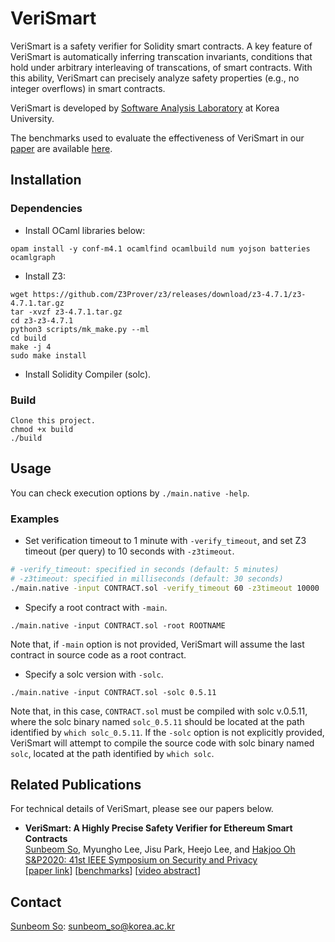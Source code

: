 # VeriSmart
VeriSmart is a safety verifier for Solidity smart contracts.
A key feature of VeriSmart is automatically inferring transcation invariants,
conditions that hold under arbitrary interleaving of transcations, of smart contracts. 
With this ability, VeriSmart can precisely analyze safety properties (e.g., no integer overflows) in smart contracts.

VeriSmart is developed by [Software Analysis Laboratory](http://prl.korea.ac.kr/~pronto/home/) at Korea University.

The benchmarks used to evaluate the effectiveness of VeriSmart in our [paper](https://www.computer.org/csdl/proceedings-article/sp/2020/349700a825/1j2LfVGEWre) are available [here](https://github.com/kupl/VeriSmart-benchmarks).

## Installation
### Dependencies
- Install OCaml libraries below:
```
opam install -y conf-m4.1 ocamlfind ocamlbuild num yojson batteries ocamlgraph
```

- Install Z3:
```
wget https://github.com/Z3Prover/z3/releases/download/z3-4.7.1/z3-4.7.1.tar.gz
tar -xvzf z3-4.7.1.tar.gz
cd z3-z3-4.7.1
python3 scripts/mk_make.py --ml
cd build
make -j 4
sudo make install
```

- Install Solidity Compiler (solc).

### Build
```
Clone this project.
chmod +x build
./build
```

## Usage
You can check execution options by `./main.native -help`.
### Examples
- Set verification timeout to 1 minute with `-verify_timeout`, and set Z3 timeout (per query) to 10 seconds with `-z3timeout`.
```bash
# -verify_timeout: specified in seconds (default: 5 minutes)
# -z3timeout: specified in milliseconds (default: 30 seconds)
./main.native -input CONTRACT.sol -verify_timeout 60 -z3timeout 10000
```

- Specify a root contract with `-main`.
```
./main.native -input CONTRACT.sol -root ROOTNAME
```
Note that, if `-main` option is not provided, VeriSmart will assume the last contract in source code as a root contract.

- Specify a solc version with `-solc`.
```
./main.native -input CONTRACT.sol -solc 0.5.11
```
Note that, in this case, `CONTRACT.sol` must be compiled with solc v.0.5.11,
where the solc binary named `solc_0.5.11` should be located at the path identified by `which solc_0.5.11`.
If the `-solc` option is not explicitly provided,
VeriSmart will attempt to compile the source code with solc binary named `solc`, located at the path identified by `which solc`.

## Related Publications
For technical details of VeriSmart, please see our papers below.

* **VeriSmart: A Highly Precise Safety Verifier for Ethereum Smart Contracts** <br/>
  [Sunbeom So](https://sites.google.com/site/sunbeomsoprl/), Myungho Lee, Jisu Park, Heejo Lee, and [Hakjoo Oh](http://prl.korea.ac.kr/~pronto/home/) <br/>
  [S&P2020: 41st IEEE Symposium on Security and Privacy](https://www.ieee-security.org/TC/SP2020/) <br/>
  \[[paper link](https://www.computer.org/csdl/proceedings-article/sp/2020/349700a825/1j2LfVGEWre)\] \[[benchmarks](https://github.com/kupl/VeriSmart-benchmarks)\] \[[video abstract](https://www.youtube.com/watch?v=OIqjKqVm-F4)\]

## Contact
[Sunbeom So](https://sites.google.com/site/sunbeomsoprl/): sunbeom_so@korea.ac.kr
